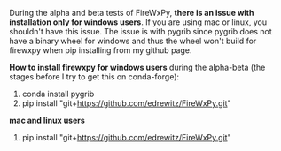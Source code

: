 During the alpha and beta tests of FireWxPy, **there is an issue with installation only for windows users**. If you are using mac or linux, you shouldn't have this issue. 
The issue is with pygrib since pygrib does not have a binary wheel for windows and thus the wheel won't build for firewxpy when pip installing from my github page. 

**How to install firewxpy for windows users** during the alpha-beta (the stages before I try to get this on conda-forge):
1) conda install pygrib
2) pip install "git+https://github.com/edrewitz/FireWxPy.git"

**mac and linux users**
1) pip install "git+https://github.com/edrewitz/FireWxPy.git"
